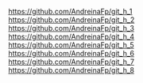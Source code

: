 https://github.com/AndreinaFp/git_h_1
<br>
https://github.com/AndreinaFp/git_h_2
<br>
https://github.com/AndreinaFp/git_h_3
<br>
https://github.com/AndreinaFp/git_h_4
<br>
https://github.com/AndreinaFp/git_h_5
<br>
https://github.com/AndreinaFp/git_h_6
<br>
https://github.com/AndreinaFp/git_h_7
<br>
https://github.com/AndreinaFp/git_h_8
